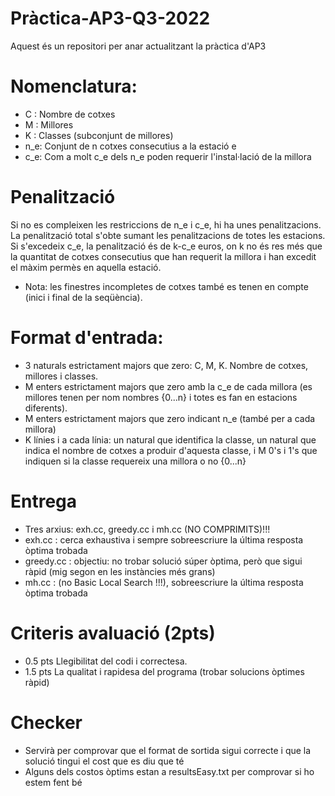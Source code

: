 # Pràctica-AP3-Q3-2022
Aquest és un repositori per anar actualitzant la pràctica d'AP3

# Nomenclatura: 
- C : Nombre de cotxes
- M : Millores
- K : Classes (subconjunt de millores)
- n_e: Conjunt de n cotxes consecutius a la estació e
- c_e: Com a molt c_e dels n_e poden requerir l'instal·lació de la millora

# Penalització
Si no es compleixen les restriccions de n_e i c_e, hi ha unes penalitzacions. La penalització total s'obte sumant les penalitzacions de totes les estacions. Si s'excedeix c_e, la penalització és de k-c_e euros, on k no és res més que la quantitat de cotxes consecutius que han requerit la millora i han excedit el màxim permès en aquella estació. 
- Nota: les finestres incompletes de cotxes també es tenen en compte (inici i final de la seqüència). 

# Format d'entrada: 
- 3 naturals estrictament majors que zero: C, M, K. Nombre de cotxes, millores i classes. 
- M enters estrictament majors que zero amb la c_e de cada millora (es millores tenen per nom nombres {0...n} i totes es fan en estacions diferents). 
- M enters estrictament majors que zero indicant n_e (també per a cada millora)
- K línies i a cada línia: un natural que identifica la classe, un natural que indica el nombre de cotxes a produir d'aquesta classe, i M 0's i 1's que indiquen si la classe requereix una millora o no {0...n}

# Entrega
- Tres arxius: exh.cc, greedy.cc i mh.cc (NO COMPRIMITS)!!!
- exh.cc : cerca exhaustiva i sempre sobreescriure la última resposta òptima trobada
- greedy.cc : objectiu: no trobar solució súper òptima, però que sigui ràpid (mig segon en les instàncies més grans)
- mh.cc : (no Basic Local Search !!!), sobreescriure la última resposta òptima trobada

# Criteris avaluació (2pts)
- 0.5 pts Llegibilitat del codi i correctesa. 
- 1.5 pts La qualitat i rapidesa del programa (trobar solucions òptimes ràpid)

# Checker
- Servirà per comprovar que el format de sortida sigui correcte i que la solució tingui el cost que es diu que té
- Alguns dels costos òptims estan a resultsEasy.txt per comprovar si ho estem fent bé
